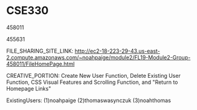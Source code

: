 # CSE330
458011

455631

FILE_SHARING_SITE_LINK: http://ec2-18-223-29-43.us-east-2.compute.amazonaws.com/~noahpaige/module2/FL19-Module2-Group-458011/FileHomePage.html


CREATIVE_PORTION: Create New User Function, Delete Existing User Function, CSS Visual Features and Scrolling Function, and "Return to Homepage Links"

ExistingUsers: (1)noahpaige (2)thomaswasynczuk (3)noahthomas